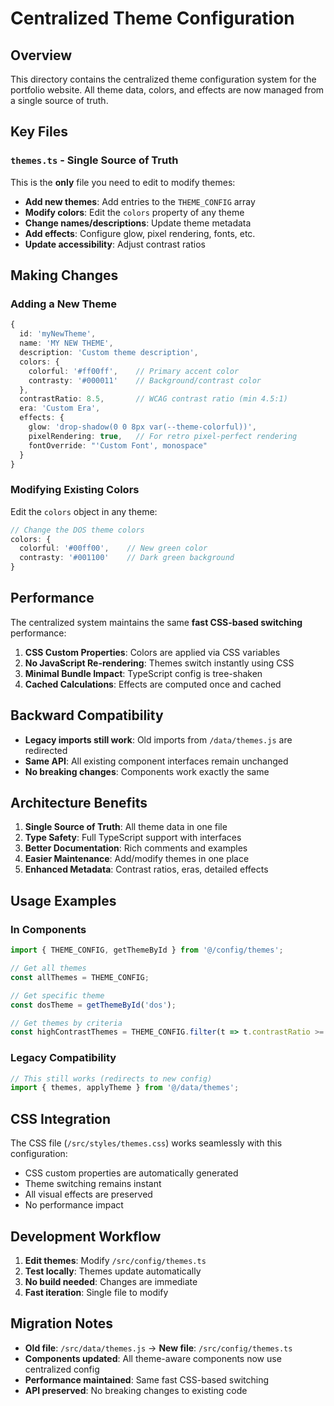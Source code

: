 # Centralized Theme Configuration

## Overview

This directory contains the centralized theme configuration system for the portfolio website. All theme data, colors, and effects are now managed from a single source of truth.

## Key Files

### `themes.ts` - Single Source of Truth

This is the **only** file you need to edit to modify themes:

- **Add new themes**: Add entries to the `THEME_CONFIG` array
- **Modify colors**: Edit the `colors` property of any theme
- **Change names/descriptions**: Update theme metadata
- **Add effects**: Configure glow, pixel rendering, fonts, etc.
- **Update accessibility**: Adjust contrast ratios

## Making Changes

### Adding a New Theme

```typescript
{
  id: 'myNewTheme',
  name: 'MY NEW THEME',
  description: 'Custom theme description',
  colors: {
    colorful: '#ff00ff',    // Primary accent color
    contrasty: '#000011'    // Background/contrast color
  },
  contrastRatio: 8.5,       // WCAG contrast ratio (min 4.5:1)
  era: 'Custom Era',
  effects: {
    glow: 'drop-shadow(0 0 8px var(--theme-colorful))',
    pixelRendering: true,   // For retro pixel-perfect rendering
    fontOverride: "'Custom Font', monospace"
  }
}
```

### Modifying Existing Colors

Edit the `colors` object in any theme:

```typescript
// Change the DOS theme colors
colors: {
  colorful: '#00ff00',    // New green color
  contrasty: '#001100'    // Dark green background
}
```

## Performance

The centralized system maintains the same **fast CSS-based switching** performance:

1. **CSS Custom Properties**: Colors are applied via CSS variables
2. **No JavaScript Re-rendering**: Themes switch instantly using CSS
3. **Minimal Bundle Impact**: TypeScript config is tree-shaken
4. **Cached Calculations**: Effects are computed once and cached

## Backward Compatibility

- **Legacy imports still work**: Old imports from `/data/themes.js` are redirected
- **Same API**: All existing component interfaces remain unchanged
- **No breaking changes**: Components work exactly the same

## Architecture Benefits

1. **Single Source of Truth**: All theme data in one file
2. **Type Safety**: Full TypeScript support with interfaces
3. **Better Documentation**: Rich comments and examples
4. **Easier Maintenance**: Add/modify themes in one place
5. **Enhanced Metadata**: Contrast ratios, eras, detailed effects

## Usage Examples

### In Components

```typescript
import { THEME_CONFIG, getThemeById } from '@/config/themes';

// Get all themes
const allThemes = THEME_CONFIG;

// Get specific theme
const dosTheme = getThemeById('dos');

// Get themes by criteria
const highContrastThemes = THEME_CONFIG.filter(t => t.contrastRatio >= 10);
```

### Legacy Compatibility

```typescript
// This still works (redirects to new config)
import { themes, applyTheme } from '@/data/themes';
```

## CSS Integration

The CSS file (`/src/styles/themes.css`) works seamlessly with this configuration:

- CSS custom properties are automatically generated
- Theme switching remains instant
- All visual effects are preserved
- No performance impact

## Development Workflow

1. **Edit themes**: Modify `/src/config/themes.ts`
2. **Test locally**: Themes update automatically
3. **No build needed**: Changes are immediate
4. **Fast iteration**: Single file to modify

## Migration Notes

- **Old file**: `/src/data/themes.js` → **New file**: `/src/config/themes.ts`
- **Components updated**: All theme-aware components now use centralized config
- **Performance maintained**: Same fast CSS-based switching
- **API preserved**: No breaking changes to existing code